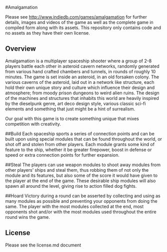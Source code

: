 #Amalgamation

Please see http://www.indiedb.com/games/amalgamation for further details, images and videos of the game as well as the complete game in compiled form along with its assets. This repository only contains code and no assets as they have their own license.

## Overview
Amalgamation is a multiplayer spaceship shooter where a group of 2-8 players battle each other in asteroid cavern networks, randomly generated from various hand crafted chambers and tunnels, in rounds of roughly 10 minutes.
The game is set inside an asteroid, in an old forsaken colony. The various caverns of the asteroid, laid out in a network like structure, each hold their own unique story and culture which influence their design and atmosphere; from moody prison dungeons to weird alien ruins. The design of the machines and structures that inhabits this world are heavily inspired by the dieselpunk genre, art deco design style, various classic sci-fi elements and something that just might be a hint of surrealism.

Our goal with this game is to create something unique that mixes competition with creativity.

##Build
Each spaceship sports a series of connection points and can be built upon using special modules that can be found throughout the world, or shot off and stolen from other players. Each module grants some kind of feature to the ship, whether it be greater firepower, boost in defense or speed or extra connection points for further expansion.

##Steal
The players can use weapon modules to shoot away modules from other players’ ships and steal them, thus robbing them of not only the module and its features, but also some of the score it would have given to the player at the end of the game. These desirable ship modules will also spawn all around the level, giving rise to action filled dog fights.

##Hoard
Victory during a round can be asserted by collecting and using as many modules as possible and preventing your opponents from doing the same. The player with the most modules collected at the end, most opponents shot and/or with the most modules used throughout the entire round wins the game.

## License
Please see the license.md document